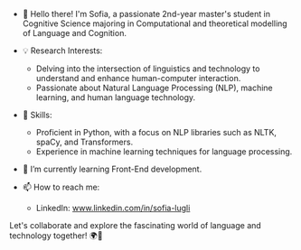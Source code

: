 - 👋 Hello there! I'm Sofia, a passionate 2nd-year master's student in Cognitive Science majoring in Computational and theoretical modelling of Language and Cognition.
- 💡 Research Interests:
    - Delving into the intersection of linguistics and technology to understand and enhance human-computer interaction.
    - Passionate about Natural Language Processing (NLP), machine learning, and human language technology.
      
- 🚀 Skills:
    - Proficient in Python, with a focus on NLP libraries such as NLTK, spaCy, and Transformers.
    - Experience in machine learning techniques for language processing.
      
- 🌱 I’m currently learning Front-End development.
- 📫 How to reach me:
    - LinkedIn: www.linkedin.com/in/sofia-lugli

Let's collaborate and explore the fascinating world of language and technology together! 🌍💬


